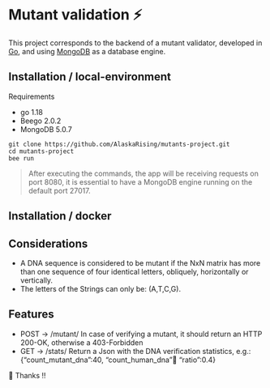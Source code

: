 # Mutant validation :zap:

This project corresponds to the backend of a mutant validator, developed in [Go](https://go.dev/), and using [MongoDB](https://www.mongodb.com/) as a database engine.

## Installation / local-environment

Requirements
- go 1.18 
- Beego 2.0.2
- MongoDB 5.0.7

```shell
git clone https://github.com/AlaskaRising/mutants-project.git
cd mutants-project
bee run
```
>After executing the commands, the app will be receiving requests on port 8080, it is essential to have a MongoDB engine running on the default port 27017.

## Installation / docker

## Considerations
* A DNA sequence is considered to be mutant if the NxN matrix has more than one sequence of four identical letters, obliquely, horizontally or vertically.
* The letters of the Strings can only be: (A,T,C,G).

## Features

* POST → /mutant/  In case of verifying a mutant, it should return an HTTP 200-OK, otherwise a 403-Forbidden
* GET  → /stats/   Return a Json with the DNA verification statistics, e.g.: {“count_mutant_dna”:40, “count_human_dna”:100: “ratio”:0.4}

:tiger2: Thanks !!
